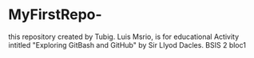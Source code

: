 # MyFirstRepo-
this repository created by Tubig. Luis Msrio, is for educational Activity intitled "Exploring GitBash and GitHub" by Sir Llyod Dacles. BSIS 2 bloc1
